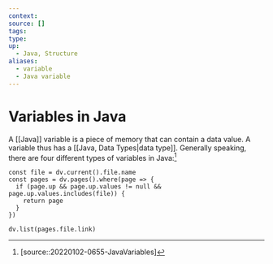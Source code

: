 ```yaml
---
context:
source: []
tags: 
type:
up:
  - Java, Structure
aliases:
  - variable
  - Java variable
---
```


# Variables in Java

A [[Java]] variable is a piece of memory that can contain a data value. A variable thus has a [[Java, Data Types|data type]]. Generally speaking, there are four different types of variables in Java:[^1]

```dataviewjs
const file = dv.current().file.name
const pages = dv.pages().where(page => {
  if (page.up && page.up.values != null && page.up.values.includes(file)) {
    return page
  }
})

dv.list(pages.file.link)
```

[^1]: [source::20220102-0655-JavaVariables]
